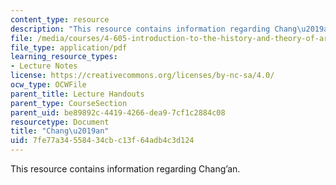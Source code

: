 ```yaml
---
content_type: resource
description: "This resource contains information regarding Chang\u2019an."
file: /media/courses/4-605-introduction-to-the-history-and-theory-of-architecture-spring-2012/7fe77a34558434cbc13f64adb4c3d124_MIT4_605S12_lec12.pdf
file_type: application/pdf
learning_resource_types:
- Lecture Notes
license: https://creativecommons.org/licenses/by-nc-sa/4.0/
ocw_type: OCWFile
parent_title: Lecture Handouts
parent_type: CourseSection
parent_uid: be89892c-4419-4266-dea9-7cf1c2884c08
resourcetype: Document
title: "Chang\u2019an"
uid: 7fe77a34-5584-34cb-c13f-64adb4c3d124
---
```

This resource contains information regarding Chang’an.